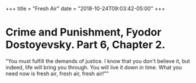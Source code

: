 +++
title = "Fresh Air"
date = "2018-10-24T09:03:42-05:00"
+++
# Crime and Punishment, Fyodor Dostoyevsky. Part 6, Chapter 2.

"You must fulfill the demands of justice. I know that you don't believe it, but indeed, life will bring you through. You will live it down in time. What you need now is fresh air, fresh air, fresh air!""